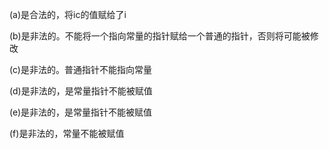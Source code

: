(a)是合法的，将ic的值赋给了i

(b)是非法的。不能将一个指向常量的指针赋给一个普通的指针，否则将可能被修改

(c)是非法的。普通指针不能指向常量

(d)是非法的，是常量指针不能被赋值

(e)是非法的，是常量指针不能被赋值

(f)是非法的，常量不能被赋值